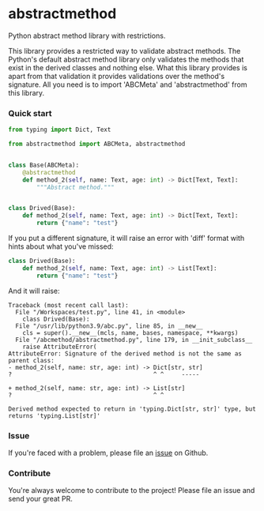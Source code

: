 # abstractmethod

Python abstract method library with restrictions.

This library provides a restricted way to validate abstract methods.
The Python's default abstract method library only validates the methods
that exist in the derived classes and nothing else.
What this library provides is apart from that validation it provides
validations over the method's signature.
All you need is to import 'ABCMeta' and 'abstractmethod' from this library.

### Quick start

```python
from typing import Dict, Text

from abstractmethod import ABCMeta, abstractmethod


class Base(ABCMeta):
    @abstractmethod
    def method_2(self, name: Text, age: int) -> Dict[Text, Text]:
        """Abstract method."""


class Drived(Base):
    def method_2(self, name: Text, age: int) -> Dict[Text, Text]:
        return {"name": "test"}
```

If you put a different signature, it will raise an error with 'diff' format with hints about what you've missed:

```python
class Drived(Base):
    def method_2(self, name: Text, age: int) -> List[Text]:
        return {"name": "test"}
```

And it will raise:

```
Traceback (most recent call last):
  File "/Workspaces/test.py", line 41, in <module>
    class Drived(Base):
  File "/usr/lib/python3.9/abc.py", line 85, in __new__
    cls = super().__new__(mcls, name, bases, namespace, **kwargs)
  File "/abcmethod/abstractmethod.py", line 179, in __init_subclass__
    raise AttributeError(
AttributeError: Signature of the derived method is not the same as parent class:
- method_2(self, name: str, age: int) -> Dict[str, str]
?                                        ^ ^     -----

+ method_2(self, name: str, age: int) -> List[str]
?                                        ^ ^

Derived method expected to return in 'typing.Dict[str, str]' type, but returns 'typing.List[str]'
```

### Issue

If you're faced with a problem, please file an [issue](https://github.com/mortymacs/abstractmethod/issues/new) on Github.


### Contribute

You're always welcome to contribute to the project! Please file an issue and send your great PR.
